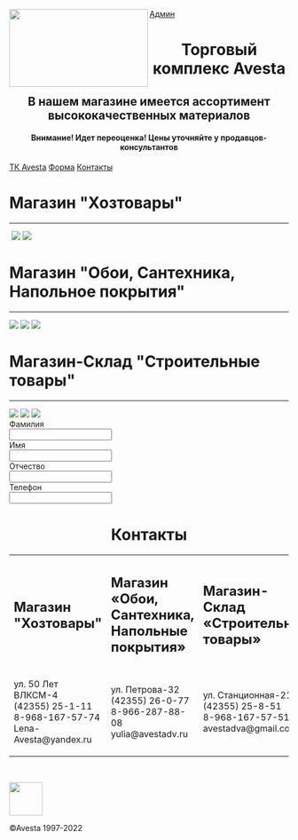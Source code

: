 <html>
<head>
	<meta charset="utf-8">
	<link rel="stylesheet" type="text/css" href="style.css">
  <script src="http://ajax.googleapis.com/ajax/libs/jquery/1.7.1/jquery.min.js"></script>
  
  <script type="text/javascript">
  $(function() {
  $(window).scroll(function() {
  if($(this).scrollTop() != 0) {
  $('#topNubex').fadeIn();
  } else {
  $('#topNubex').fadeOut();
  }
  });
  $('#topNubex').click(function() {
  $('body,html').animate({scrollTop:0},700);
  });
  });
  </script>

</head>

<body>
  <div class="shap">
    <a href="index1.php">Админ</a><img src="Frame1.svg" align="left" style="width: 250px;height: 140px;">
    <h1 align="center">Торговый комплекс Avesta</h1>
  </div>

  <div class="cent">
    <h2 align="center">В нашем магазине имеется ассортимент высококачественных материалов</h2>
  </div>
  <div class="new">
    <h4 align="center">Внимание! Идет переоценка! Цены уточняйте у продавцов-консультантов</h4>
  </div>
  <div class="sidenav">
    <a href="#novoe">ТК Avesta</a>
    <a href="#forma">Форма</a>
    <a href="#end">Контакты</a>
  </div>

<div class="novoe" id="novoe">
  <div class="zin1">
    <h1>Магазин "Хозтовары"</h1>
    <hr>
    <p>
    <img src="хоз1.jpg" alt="" class="drive">
    <img src="хоз2.jpg" class="drive">
    <img src="хоз3.jpg" class="drive">
  </p>
  </div>
  <div class="zin2">
    <h1>Магазин "Обои, Сантехника, Напольное покрытия"</h1>
    <hr>
    <img src="обо1.jpg" class="drive">
    <img src="обо2.jpg" class="drive">
    <img src="обои3.jpg" class="drive">
  </div>
  <div class="zin3">
    <h1>Магазин-Склад "Строительные товары"</h1>
    <hr>
    <img src="склад1.jpg" class="drive">
    <img src="склад5.jpg" class="drive">
    <img src="склад3.jpg" class="drive">
  </div>
</div>

<div class="forma" >
  <div class="format">
    <form method="post">
		<span class="last_name">Фамилия</span><br>
		<input type="text" name="last_name"><br>
		<span class="name">Имя</span><br>
		<input type="text" name="name"><br>
		<span class="first_name">Отчество</span><br>
		<input type="text" name="first_name"><br>
		<span class="">Телефон</span><br>
		<input type="phon" name="firstName">
  </form>
  </div>
  </div>

<div class="end" id="end">
  <h1 align="center">Контакты</h1>
  <table align="center">
    <tr>
      <td><h2>Магазин "Хозтовары"</h2></td>
      <td><h2>Магазин «Обои, Сантехника, Напольные покрытия»</h2></td>
      <td><h2>Магазин-Склад «Строительные товары»</h2></td>
    </tr>
    <tr>
      <td><p>ул. 50 Лет ВЛКСМ-4 <br>(42355) 25-1-11 <br>8-968-167-57-74 <br>Lena-Avesta@yandex.ru</p></td>
      <td><p>ул. Петрова-32<br>(42355) 26-0-77<br>8-966-287-88-08<br>yulia@avestadv.ru</p></td>
      <td><p>ул. Станционная-21<br>(42355) 25-8-51<br>8-968-167-57-51<br>avestadva@gmail.com</p></td>
    </tr>
  </table>
  <div style="height:30px"></div>
   
   <div id="topNubex"><img src="Frame 1.svg" width="60px" height="60px" /></div>
</div>

<div class="nnn"><p>&copy;Avesta 1997-2022</p></div>
</body>
</html>
